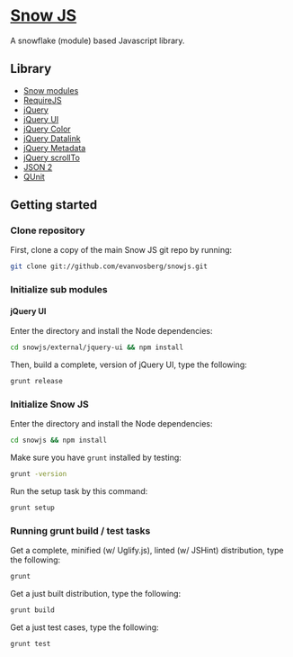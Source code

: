 # [Snow JS](http://github.com/evanvosberb/snowjs)
A snowflake (module) based Javascript library.

## Library

- [Snow modules](http://github.com/evanvosberg/snowjs)
- [RequireJS](http://github.com/jrburke/requirejs)
- [jQuery](http://github.com/jquery/jquery)
- [jQuery UI](http://github.com/jquery/jquery-ui)
- [jQuery Color](http://github.com/jquery/jquery-color)
- [jQuery Datalink](http://github.com/jquery/jquery-datalink)
- [jQuery Metadata](http://github.com/jquery/jquery-metadata)
- [jQuery scrollTo](http://github.com/flesler/jquery.scrollTo)
- [JSON 2](http://github.com/douglascrockford/JSON-js)
- [QUnit](http://github.com/jquery/qunit)
 
## Getting started

### Clone repository

First, clone a copy of the main Snow JS git repo by running:

```bash
git clone git://github.com/evanvosberg/snowjs.git
```

### Initialize sub modules

#### jQuery UI

Enter the directory and install the Node dependencies:

```bash
cd snowjs/external/jquery-ui && npm install
```

Then, build a complete, version of jQuery UI, type the following:

```bash
grunt release
```

### Initialize Snow JS

Enter the directory and install the Node dependencies:

```bash
cd snowjs && npm install
```

Make sure you have `grunt` installed by testing:

```bash
grunt -version
```

Run the setup task by this command:

```bash
grunt setup
```

### Running grunt build / test tasks

Get a complete, minified (w/ Uglify.js), linted (w/ JSHint) distribution, type the following:

```bash
grunt
```

Get a just built distribution, type the following:

```bash
grunt build
```

Get a just test cases, type the following:

```bash
grunt test
```
